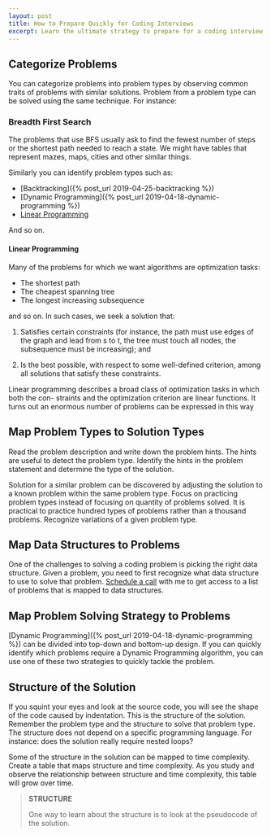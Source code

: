 ```yaml
---
layout: post
title: How to Prepare Quickly for Coding Interviews
excerpt: Learn the ultimate strategy to prepare for a coding interview. We will see how we can solve several problems per day instead of spending the entire day on a handful of problems.
---
```


## Categorize Problems

You can categorize problems into problem types by observing common traits of problems with similar solutions. Problem from a problem type can be solved using the same technique. For instance:

### Breadth First Search

The problems that use BFS usually ask to find the fewest number of steps or the shortest path needed to reach a state. We might have tables that represent mazes, maps, cities and other similar things.

Similarly you can identify problem types such as:

- [Backtracking]({% post_url 2019-04-25-backtracking %})
- [Dynamic Programming]({% post_url 2019-04-18-dynamic-programming %})
- [Linear Programming](/2019/11/28/how-to-prepare-quickly-for-coding-interview.html#linear-programming)

And so on. 

#### Linear Programming

Many of the problems for which we want algorithms are optimization tasks: 

- The shortest path 
- The cheapest spanning tree 
- The longest increasing subsequence

and so on. In such cases, we seek a solution that: 

1. Satisfies certain constraints (for instance, the path must use edges of the graph and lead from s to t, the tree must touch all nodes, the subsequence must be increasing); and 

2. Is the best possible, with respect to some well-defined criterion, among all solutions that satisfy these constraints.

Linear programming describes a broad class of optimization tasks in which both the con- straints and the optimization criterion are linear functions. It turns out an enormous number of problems can be expressed in this way

## Map Problem Types to Solution Types

Read the problem description and write down the problem hints. The hints are useful to detect the problem type. Identify the hints in the problem statement and determine the type of the solution.

Solution for a similar problem can be discovered by adjusting the solution to a known problem within the same problem type. Focus on practicing problem types instead of focusing on quantity of problems solved. It is practical to practice hundred types of problems rather than a thousand problems. Recognize variations of a given problem type.

## Map Data Structures to Problems

One of the challenges to solving a coding problem is picking the right data structure. Given a problem, you need to first recognize what data structure to use to solve that problem. [Schedule a call](https://go.oncehub.com/BalaParanj) with me to get access to a list of problems that is mapped to data structures.

## Map Problem Solving Strategy to Problems

[Dynamic Programming]({% post_url 2019-04-18-dynamic-programming %}) can be divided into top-down and bottom-up design. If you can quickly identify which problems require a Dynamic Programming algorithm, you can use one of these two strategies to quickly tackle the problem.

## Structure of the Solution

If you squint your eyes and look at the source code, you will see the shape of the code caused by indentation. This is the structure of the solution. Remember the problem type and the structure to solve that problem type. The structure does not depend on a specific programming language. For instance: does the solution really require nested loops? 

Some of the structure in the solution can be mapped to time complexity. Create a table that maps structure and time complexity. As you study and observe the relationship between structure and time complexity, this table will grow over time.

<blockquote class="note">
  <strong>STRUCTURE</strong> 
  <p>
    One way to learn about the structure is to look at the pseudocode of the solution.
  </p>
</blockquote>
